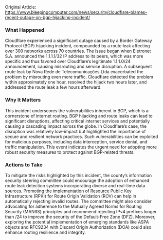 Original Article: https://www.bleepingcomputer.com/news/security/cloudflare-blames-recent-outage-on-bgp-hijacking-incident/

### What Happened

Cloudflare experienced a significant outage caused by a Border Gateway Protocol (BGP) hijacking incident, compounded by a route leak affecting over 300 networks across 70 countries. The issue began when Eletronet S.A. announced the 1.1.1.1/32 IP address to its peers, which was more specific and thus favored over Cloudflare’s legitimate 1.1.1.0/24 announcement, causing misrouting and service disruption. A subsequent route leak by Nova Rede de Telecomunicações Ltda exacerbated the problem by misrouting even more traffic. Cloudflare detected the problem within approximately one hour, resolved the hijack two hours later, and addressed the route leak a few hours afterward.

### Why It Matters

This incident underscores the vulnerabilities inherent in BGP, which is a cornerstone of internet routing. BGP hijacking and route leaks can lead to significant disruptions, affecting critical internet services and potentially causing a cascading impact across the globe. In Cloudflare’s case, the disruption was relatively low-impact but highlighted the importance of secure and resilient network practices. Such vulnerabilities can be exploited for malicious purposes, including data interception, service denial, and traffic manipulation. This event indicates the urgent need for adopting more robust security measures to protect against BGP-related threats.

### Actions to Take

To mitigate the risks highlighted by this incident, the county’s information security steering committee could encourage the adoption of enhanced route leak detection systems incorporating diverse and real-time data sources. Promoting the implementation of Resource Public Key Infrastructure (RPKI) for Route Origin Validation (ROV) can help in automatically rejecting invalid routes. The committee might also consider advocating for adherence to the Mutually Agreed Norms for Routing Security (MANRS) principles and recommend rejecting IPv4 prefixes longer than /24 to improve the security of the Default-Free Zone (DFZ). Moreover, exploring the potential implementation of emerging standards like ASPA objects and RFC9234 with Discard Origin Authorization (DOA) could also enhance routing resilience and integrity.
